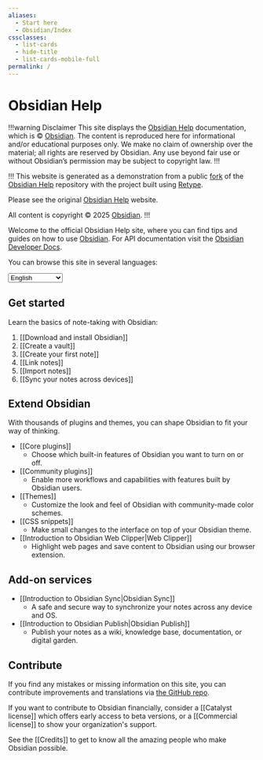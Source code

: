 ```yaml
---
aliases:
  - Start here
  - Obsidian/Index
cssclasses:
  - list-cards
  - hide-title
  - list-cards-mobile-full
permalink: /
---
```

# Obsidian Help

!!!warning Disclaimer
This site displays the [Obsidian Help](https://github.com/obsidianmd/obsidian-help) documentation, which is © [Obsidian](https://obsidian.md/). The content is reproduced here for informational and/or educational purposes only. We make no claim of ownership over the material; all rights are reserved by Obsidian. Any use beyond fair use or without Obsidian’s permission may be subject to copyright law.
!!!

!!!
This website is generated as a demonstration from a public [fork](https://github.com/retypeapp/obsidian) of the [Obsidian Help](https://github.com/obsidianmd/obsidian-help) repository with the project built using [Retype](https://retype.com/).

Please see the original [Obsidian Help](https://help.obsidian.md/) website.

All content is copyright © 2025 [Obsidian](https://obsidian.md/).
!!!

Welcome to the official Obsidian Help site, where you can find tips and guides on how to use [Obsidian](https://obsidian.md). For API documentation visit the [Obsidian Developer Docs](https://docs.obsidian.md/).

You can browse this site in several languages:

<select class="dropdown select-location">
<option value="">English</option>
<option value="https://publish.obsidian.md/help-ar">العربية</option>
<option value="https://publish.obsidian.md/help-da">Dansk</option>
<option value="https://publish.obsidian.md/help-es">Español</option>
<option value="https://publish.obsidian.md/help-it">Italiano</option>
<option value="https://publish.obsidian.md/help-ja">日本語</option>
<option value="https://publish.obsidian.md/help-km">Phéasa Khmêr</option>
<option value="https://publish.obsidian.md/help-ko">한국어</option>
<option value="https://publish.obsidian.md/help-pt-br">Português</option>
<option value="https://publish.obsidian.md/help-ru">Русский</option>
<option value="https://publish.obsidian.md/help-vi">Tiếng Việt</option>
<option value="https://publish.obsidian.md/help-zh">中文</option>
</select>

## Get started

Learn the basics of note-taking with Obsidian:

1. [[Download and install Obsidian]]
2. [[Create a vault]]
3. [[Create your first note]]
4. [[Link notes]]
5. [[Import notes]]
6. [[Sync your notes across devices]]

## Extend Obsidian

With thousands of plugins and themes, you can shape Obsidian to fit your way of thinking.

- [[Core plugins]]
	- Choose which built-in features of Obsidian you want to turn on or off.
- [[Community plugins]]
	- Enable more workflows and capabilities with features built by Obsidian users.
- [[Themes]]
	- Customize the look and feel of Obsidian with community-made color schemes.
- [[CSS snippets]]
	- Make small changes to the interface on top of your Obsidian theme.
- [[Introduction to Obsidian Web Clipper|Web Clipper]]
	- Highlight web pages and save content to Obsidian using our browser extension.

## Add-on services

- [[Introduction to Obsidian Sync|Obsidian Sync]]
	- A safe and secure way to synchronize your notes across any device and OS.
- [[Introduction to Obsidian Publish|Obsidian Publish]]
	- Publish your notes as a wiki, knowledge base, documentation, or digital garden.

## Contribute

If you find any mistakes or missing information on this site, you can contribute improvements and translations via [the GitHub repo](https://github.com/obsidianmd/obsidian-docs/).

If you want to contribute to Obsidian financially, consider a [[Catalyst license]] which offers early access to beta versions, or a [[Commercial license]] to show your organization's support.

See the [[Credits]] to get to know all the amazing people who make Obsidian possible.
